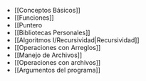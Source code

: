 - [[Conceptos Básicos]]
- [[Funciones]]
- [[Puntero
- [[Bibliotecas Personales]]
- [[Algoritmos I/Recursividad|Recursividad]]
- [[Operaciones con Arreglos]]
- [[Manejo de Archivos]]
- [[Operaciones con archivos]]
- [[Argumentos del programa]]
